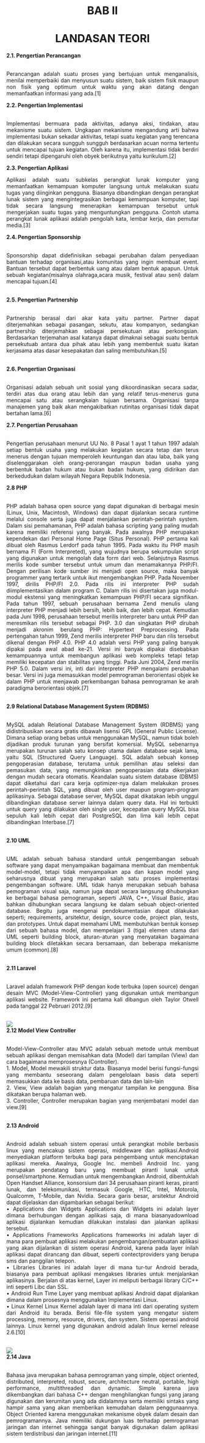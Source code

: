 <h1 align="center"><strong>BAB II</strong></h1>
<h1 align="center"><strong>LANDASAN TEORI</strong></h1>
<strong>2.1.	Pengertian Perancangan</strong></br>
&nbsp;&nbsp;&nbsp;&nbsp;<p align="justify">Perancangan adalah suatu proses yang bertujuan untuk menganalisis, menilai memperbaiki dan menyusun suatu sistem, baik sistem fisik maupun non fisik yang optimum untuk waktu yang akan datang dengan memanfaatkan informasi yang ada.[1]</p>
<strong>2.2.	Pengertian Implementasi</strong></br>
&nbsp;&nbsp;&nbsp;&nbsp;<p align="justify">Implementasi bermuara pada aktivitas, adanya aksi, tindakan, atau mekanisme suatu sistem. Ungkapan mekanisme mengandung arti bahwa implementasi bukan sekadar aktivitas, tetapi suatu kegiatan yang terencana dan dilakukan secara sungguh sungguh berdasarkan acuan norma tertentu untuk mencapai tujuan kegiatan. Oleh karena itu, implementasi tidak berdiri sendiri tetapi dipengaruhi oleh obyek berikutnya yaitu kurikulum.[2]</p>
<strong>2.3.	Pengertian Aplikasi</strong>
&nbsp;&nbsp;&nbsp;&nbsp;<p align="justify">Aplikasi adalah suatu subkelas perangkat lunak komputer yang memanfaatkan kemampuan komputer langsung untuk melakukan suatu tugas yang diinginkan pengguna. Biasanya dibandingkan dengan perangkat lunak sistem yang mengintegrasikan berbagai kemampuan komputer, tapi tidak secara langsung menerapkan kemampuan tersebut untuk mengerjakan suatu tugas yang menguntungkan pengguna. Contoh utama perangkat lunak aplikasi adalah pengolah kata, lembar kerja, dan pemutar media.[3]</p>
<strong>2.4.	Pengertian Sponsorship</strong></br>
&nbsp;&nbsp;&nbsp;&nbsp;<p align="justify">Sponsorship dapat didefinisikan sebagai perubahan dalam penyediaan bantuan terhadap organisasi,atau komunitas yang ingin membuat event. Bantuan tersebut dapat berbentuk uang atau dalam bentuk apapun. Untuk sebuah kegiatan(misalnya olahraga,acara musik, festival atau seni) dalam mencapai tujuan.[4]</p></br>
<strong>2.5.	Pengertian Partnership</strong></br>
&nbsp;&nbsp;&nbsp;&nbsp;<p align="justify">Partnership berasal dari akar kata yaitu partner. Partner dapat diterjemahkan sebagai pasangan, sekutu, atau kompanyon, sedangkan partnership diterjemahkan sebagai persekutuan atau perkongsian. Berdasarkan terjemahan asal katanya dapat dimaknai sebagai suatu bentuk persekutuab antara dua pihak atau lebih yang membentuk suatu ikatan kerjasama atas dasar kesepakatan dan saling membutuhkan.[5]</p></br>
<strong>2.6.	Pengertian Organisasi</strong></br>
&nbsp;&nbsp;&nbsp;&nbsp;<p align="justify">Organisasi adalah sebuah unit sosial yang dikoordinasikan secara sadar, terdiri atas dua orang atau lebih dan yang relatif terus-menerus guna mencapai satu atau serangkaian tujuan bersama. Organisasi tanpa manajemen yang baik akan mengakibatkan rutinitas organisasi tidak dapat bertahan lama.[6] </p>
<strong>2.7.	Pengertian Perusahaan</strong></br>
&nbsp;&nbsp;&nbsp;&nbsp;<p align="justify">Pengertian perusahaan menurut UU No. 8 Pasal 1 ayat 1 tahun 1997 adalah setiap bentuk usaha yang melakukan kegiatan secara tetap dan terus menerus dengan tujuan memperoleh keuntungan dan atau laba, baik yang diselenggarakan oleh orang-perorangan maupun badan usaha yang berbentuk badan hukum atau bukan badan hukum, yang didirikan dan berkedudukan dalam wilayah Negara Republik Indonesia.</p>
<strong>2.8 PHP</strong></br>
&nbsp;&nbsp;&nbsp;&nbsp;<p align="justify">PHP adalah bahasa open source yang dapat digunakan di berbagai mesin (Linux, Unix, Macintosh, Windows) dan dapat dijalankan secara runtime melalui console serta juga dapat menjalankan perintah-perintah system. Dalam sisi pemahamanan, PHP adalah bahasa scripting yang paling mudah karena memiliki referensi yang banyak.
Pada awalnya PHP merupakan kependekan dari Personal Home Page (Situs Personal). PHP pertama kali dibuat oleh Rasmus Lerdorf pada tahun 1995. Pada waktu itu PHP masih bernama FI (Form Interpreted), yang wujudnya berupa sekumpulan script yang digunakan untuk mengolah data form dari web. Selanjutnya Rasmus merilis kode sumber tersebut untuk umum dan menamakannya PHP/FI. Dengan perilisan kode sumber ini menjadi open source, maka banyak programmer yang tertarik untuk ikut mengembangkan PHP. Pada November 1997, dirilis PHP/FI 2.0. Pada rilis ini interpreter PHP sudah diimplementasikan dalam program C. Dalam rilis ini disertakan juga modul-modul ekstensi yang meningkatkan kemampuan PHP/FI secara signifikan. Pada tahun 1997, sebuah perusahaan bernama Zend menulis ulang interpreter PHP menjadi lebih bersih, lebih baik, dan lebih cepat. Kemudian pada Juni 1998, perusahaan tersebut merilis interpreter baru untuk PHP dan meresmikan rilis tersebut sebagai PHP. 3.0 dan singkatan PHP dirubah menjadi akronim berulang PHP: Hypertext Preprocessing. Pada pertengahan tahun 1999, Zend merilis interpreter PHP baru dan rilis tersebut dikenal dengan PHP 4.0. PHP 4.0 adalah versi PHP yang paling banyak dipakai pada awal abad ke-21. Versi ini banyak dipakai disebabkan kemampuannya untuk membangun aplikasi web kompleks tetapi tetap memiliki kecepatan dan stabilitas yang tinggi. Pada Juni 2004, Zend merilis PHP 5.0. Dalam versi ini, inti dari interpreter PHP mengalami perubahan besar. Versi ini juga memasukkan model pemrograman berorientasi objek ke dalam PHP untuk menjawab perkembangan bahasa pemrograman ke arah paradigma berorientasi objek.[7]</p></br>
<strong>2.9  Relational Database Management System (RDBMS)</strong></br>
&nbsp;&nbsp;&nbsp;&nbsp;<p align="justify">MySQL adalah Relational Database Management System (RDBMS) yang didistribusikan secara gratis dibawah lisensi GPL (General Public License). Dimana setiap orang bebas untuk menggunakan MySQL, namun tidak boleh dijadikan produk turunan yang bersifat komersial. MySQL sebenarnya merupakan turunan salah satu konsep utama dalam database sejak lama, yaitu SQL (Structured Query Language). SQL adalah sebuah konsep pengoperasian database, terutama untuk pemilihan atau seleksi dan pemasukan data, yang memungkinkan pengoperasian data dikerjakan dengan mudah secara otomatis. Keandalan suatu sistem database (DBMS) dapat diketahui dari cara kerja optimizer-nya dalam melakukan proses perintah-perintah SQL, yang dibuat oleh user maupun program-program aplikasinya. Sebagai database server, MySQL dapat dikatakan lebih unggul dibandingkan database server lainnya dalam query data. Hal ini terbukti untuk query yang dilakukan oleh single user, kecepatan query MySQL bisa sepuluh kali lebih cepat dari PostgreSQL dan lima kali lebih cepat dibandingkan Interbase.[7]</p></br>
<strong>2.10 UML</strong></br>
&nbsp;&nbsp;&nbsp;&nbsp;<p align="justify">UML adalah sebuah bahasa standard untuk pengembangan sebuah software yang dapat menyampaikan bagaimana membuat dan membentuk model-model, tetapi tidak menyampaikan apa dan kapan model yang seharusnya dibuat yang merupakan salah satu proses implementasi pengembangan software.
UML tidak hanya merupakan sebuah bahasa pemograman visual saja, namun juga dapat secara langsung dihubungkan ke berbagai bahasa pemograman, seperti JAVA, C++, Visual Basic, atau bahkan dihubungkan secara langsung ke dalam sebuah object-oriented database. Begitu juga mengenai pendokumentasian dapat dilakukan seperti; requirements, arsitektur, design, source code, project plan, tests, dan prototypes. Untuk dapat memahami UML membutuhkan bentuk konsep dari sebuah bahasa model, dan mempelajari 3 (tiga) elemen utama dari UML seperti building block, aturan-aturan yang menyatakan bagaimana building block diletakkan secara bersamaan, dan beberapa mekanisme umum (common).[8]</p></br>
<strong>2.11 Laravel</strong></br>
&nbsp;&nbsp;&nbsp;&nbsp;<p align="justify">Laravel adalah framework PHP dengan kode terbuka (open source) dengan desain MVC (Model-View-Controller) yang digunakan untuk membangun aplikasi website. Framework ini pertama kali dibangun oleh Taylor Otwell pada tanggal 22 Pebruari 2012.[9]</p></br>
<img align="center" src="../../img/proposal/laravel-logo-white.png"> </br>
<strong>2.12 Model View Controller</strong></br>
&nbsp;&nbsp;&nbsp;&nbsp;<p align="justify">Model-View-Controller atau MVC adalah sebuah metode untuk membuat sebuah aplikasi dengan memisahkan data (Model) dari tampilan (View) dan cara bagaimana memprosesnya (Controller).</br>
1.	Model, Model mewakili struktur data. Biasanya model berisi fungsi-fungsi yang membantu seseorang dalam pengelolaan basis data seperti memasukkan data ke basis data, pembaruan data dan lain-lain</br>
2.	View, View adalah bagian yang mengatur tampilan ke pengguna. Bisa dikatakan berupa halaman web.</br>
3.	Controller, Controller merupakan bagian yang menjembatani model dan view.[9]</p></br>
<strong>2.13  Android</strong></br>
&nbsp;&nbsp;&nbsp;&nbsp;<p align="justify">Android adalah sebuah sistem operasi untuk perangkat mobile berbasis linux yang mencakup sistem operasi, middleware dan aplikasi.Android menyediakan platform terbuka bagi para pengembang untuk menciptakan aplikasi mereka. Awalnya, Google Inc. membeli Android Inc. yang merupakan pendatang baru yang membuat piranti lunak untuk ponsel/smartphone. Kemudian untuk mengembangkan Android, dibentuklah Open Handset Alliance, konsorsium dari 34 perusahaan piranti keras, piranti lunak, dan telekomunikasi, termasuk Google, HTC, Intel, Motorola, Qualcomm, T-Mobile, dan Nvidia. Secara garis besar, arsitektur Android dapat dijelaskan dan digambarkan sebagai berikut:</br>
•	Applications dan Widgets Applications dan Widgets ini adalah layer dimana berhubungan dengan aplikasi saja, di mana biasanyadownload aplikasi dijalankan kemudian dilakukan instalasi dan jalankan aplikasi tersebut.</br>
•	Applications Frameworks Applications frameworks ini adalah layer di mana para pembuat aplikasi melakukan pengembangan/pembuatan aplikasi yang akan dijalankan di sistem operasi Android, karena pada layer inilah aplikasi dapat dirancang dan dibuat, seperti contectproviders yang berupa sms dan panggilan telepon.</br>
•	Libraries Libraries ini adalah layer di mana tur-tur Android berada, biasanya para pembuat aplikasi mengakses libraries untuk menjalankan aplikasinya. Berjalan di atas kernel, Layer ini meliputi berbagai library C/C++ inti seperti Libc dan SSL.</br>
•	Android Run Time Layer yang membuat aplikasi Android dapat dijalankan dimana dalam prosesnya menggunakan Implementasi Linux.</br>
•	Linux Kernel Linux Kernel adalah layer di mana inti dari operating system dari Android itu berada. Berisi file-file system yang mengatur sistem processing, memory, resource, drivers, dan system.  Sistem operasi android lainnya. Linux kernel yang digunakan android adalah linux kernel release 2.6.[10]</p></br>
<img align="center" src="../../img/proposal/android.jpg"> </br>
<strong>2.14 Java</strong></br>
&nbsp;&nbsp;&nbsp;&nbsp;<p align="justify">Bahasa java merupakan bahasa pemrograman yang simple, object oriented, distributed, interpreted, robust, secure, architecture neutral, portable, high performance, multithreaded dan dynamic. Simple karena java dikembangkan dari bahasa C++ dengan menghilangkan fungsi yang jarang digunakan dan kerumitan yang ada didalamnya serta memiliki sintaks yang hampir sama yang akan memberikan kemudahan dalam penggunaannya. Object Oriented karena menggunakan mekanisme obyek dalam desain dan pemrogramannya. Java memiliki dukungan luas terhadap pemrograman jaringan dan internet sehingga sangat banyak digunakan dalam aplikasi sistem terdistribusi dan jaringan internet.[11]</p></br>
